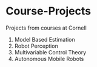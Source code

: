 # Course-Projects
Projects from courses at Cornell
1. Model Based Estimation
2. Robot Perception
3. Multivariable Control Theory
4. Autonomous Mobile Robots
